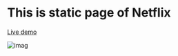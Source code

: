 # This is static page of Netflix 

[Live demo](https://netflix-clone-five-inky.vercel.app/)

![imag]()
